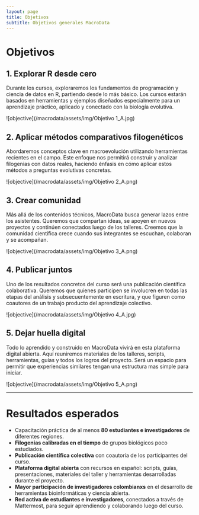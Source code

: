 ```yaml
---
layout: page
title: Objetivos
subtitle: Objetivos generales MacroData
---
```


# Objetivos

## 1. Explorar R desde cero  
Durante los cursos, exploraremos los fundamentos de programación y ciencia de datos en R, partiendo desde lo más básico. Los cursos estarán basados en herramientas y ejemplos diseñados especialmente para un aprendizaje práctico, aplicado y conectado con la biología evolutiva.

![objective](/macrodata/assets/img/Objetivo 1_A.jpg)

## 2. Aplicar métodos comparativos filogenéticos  
Abordaremos conceptos clave en macroevolución utilizando herramientas recientes en el campo. Este enfoque nos permitirá construir y analizar filogenias con datos reales, haciendo énfasis en cómo aplicar estos métodos a preguntas evolutivas concretas.

![objective](/macrodata/assets/img/Objetivo 2_A.png)

## 3. Crear comunidad  
Más allá de los contenidos técnicos, MacroData busca generar lazos entre los asistentes. Queremos que compartan ideas, se apoyen en nuevos proyectos y continúen conectados luego de los talleres. Creemos que la comunidad científica crece cuando sus integrantes se escuchan, colaboran y se acompañan.

![objective](/macrodata/assets/img/Objetivo 3_A.png)

## 4. Publicar juntos  
Uno de los resultados concretos del curso será una publicación científica colaborativa. Queremos que quienes participen se involucren en todas las etapas del análisis y subsecuentemente en escritura, y que figuren como coautores de un trabajo producto del aprendizaje colectivo.

![objective](/macrodata/assets/img/Objetivo 4_A.jpg)

## 5. Dejar huella digital  
Todo lo aprendido y construido en MacroData vivirá en esta plataforma digital abierta. Aquí reuniremos materiales de los talleres, scripts, herramientas, guías y todos los logros del proyecto. Será un espacio para permitir que experiencias similares tengan una estructura mas simple para iniciar.

![objective](/macrodata/assets/img/Objetivo 5_A.png)

---

# Resultados esperados

- Capacitación práctica de al menos **80 estudiantes e investigadores** de diferentes regiones.
- **Filogenias calibradas en el tiempo** de grupos biológicos poco estudiados.
- **Publicación científica colectiva** con coautoría de los participantes del curso.
- **Plataforma digital abierta** con recursos en español: scripts, guías, presentaciones, materiales del taller y herramientas desarrolladas durante el proyecto.
- **Mayor participación de investigadores colombianxs** en el desarrollo de herramientas bioinformáticas y ciencia abierta.
- **Red activa de estudiantes e investigadores**, conectados a través de Mattermost, para seguir aprendiendo y colaborando luego del curso.
